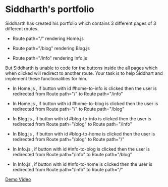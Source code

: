 # Siddharth's portfolio

Siddharth has created his portfolio which contains 3 different pages of 3 different routes.

- Route path="/" rendering Home.js

- Route path="/blog" rendering Blog.js

- Route path="/Info" rendering Info.js


But Siddharth is unable to code for the buttons inside the all pages which when clicked will redirect to another route.
Your task is to help Siddhart and implement these functionalities for him.

- In Home.js , if button with id #home-to-info is clicked then the user is redirected from Route path="/" to Route path="/info"

- In Home.js , if button with id #home-to-blog is clicked then the user is redirected from Route path="/" to Route path="/blog"


- In Blog.js , if button with id #blog-to-info is clicked then the user is redirected from Route path="/blog" to Route path="/info"

- In Blog.js , if button with id #blog-to-home is clicked then the user is redirected from Route path="/blog" to Route path="/"


- In Info.js , if button with id #info-to-blog is clicked then the user is redirected from Route path="/info" to Route path="/blog"

- In Info.js , if button with id #info-to-home is clicked then the user is redirected from Route path="/info" to Route path="/"




[Demo Video](https://d3dyfaf3iutrxo.cloudfront.net/general/upload/97d5902a49e540e183395907850ed99b.webm)
